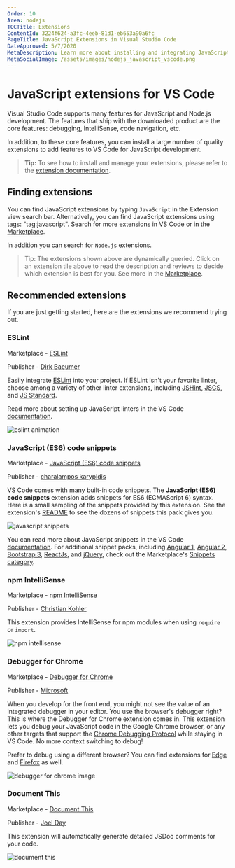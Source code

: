 ```yaml
---
Order: 10
Area: nodejs
TOCTitle: Extensions
ContentId: 3224f624-a3fc-4eeb-81d1-eb653a90a6fc
PageTitle: JavaScript Extensions in Visual Studio Code
DateApproved: 5/7/2020
MetaDescription: Learn more about installing and integrating JavaScript and Node.js extensions in the Visual Studio Code editor.
MetaSocialImage: /assets/images/nodejs_javascript_vscode.png
---
```

# JavaScript extensions for VS Code

Visual Studio Code supports many features for JavaScript and Node.js development. The features that ship with the downloaded product are the core features: debugging, IntelliSense, code navigation, etc.

In addition, to these core features, you can install a large number of quality extensions to add features to VS Code for JavaScript development.

> **Tip:** To see how to install and manage your extensions, please refer to the [extension documentation](/docs/editor/extension-gallery.md).

## Finding extensions

You can find JavaScript extensions by typing `JavaScript` in the Extension view search bar. Alternatively, you can find JavaScript extensions using tags: "tag:javascript". Search for more extensions in VS Code or in the [Marketplace](https://marketplace.visualstudio.com/vscode).

<div class="marketplace-extensions-javascript"></div>

In addition you can search for `Node.js` extensions.

<div class="marketplace-extensions-node-curated"></div>

> Tip: The extensions shown above are dynamically queried. Click on an extension tile above to read the description and reviews to decide which extension is best for you. See more in the [Marketplace](https://marketplace.visualstudio.com/vscode).

## Recommended extensions

If you are just getting started, here are the extensions we recommend trying out.

### ESLint

Marketplace - [ESLint](https://marketplace.visualstudio.com/items?itemName=dbaeumer.vscode-eslint)

Publisher - [Dirk Baeumer](https://marketplace.visualstudio.com/search?term=publisher%3A%22Dirk%20Baeumer%22&target=VSCode)

Easily integrate [ESLint](https://eslint.org/) into your project. If ESLint isn't your favorite linter, choose among a variety of other linter extensions, including [JSHint](https://marketplace.visualstudio.com/items?itemName=dbaeumer.jshint), [JSCS](https://marketplace.visualstudio.com/items?itemName=ms-vscode.jscs), and [JS Standard](https://marketplace.visualstudio.com/items?itemName=chenxsan.vscode-standardjs).

Read more about setting up JavaScript linters in the VS Code [documentation](/docs/languages/javascript.md#linters).

![eslint animation](images/extensions/eslint.gif)

### JavaScript (ES6) code snippets

Marketplace - [JavaScript (ES6) code snippets](https://marketplace.visualstudio.com/items?itemName=xabikos.JavaScriptSnippets)

Publisher - [charalampos karypidis](https://marketplace.visualstudio.com/search?term=publisher%3A%22charalampos%20karypidis%22&target=VSCode)

VS Code comes with many built-in code snippets. The **JavaScript (ES6) code snippets** extension adds snippets for ES6 (ECMAScript 6) syntax. Here is a small sampling of the snippets provided by this extension. See the extension's [README](https://marketplace.visualstudio.com/items?itemName=xabikos.JavaScriptSnippets) to see the dozens of snippets this pack gives you.

![javascript snippets](images/extensions/javascript_snippets.png)

You can read more about JavaScript snippets in the VS Code [documentation](/docs/languages/javascript.md#snippets). For additional snippet packs, including [Angular 1](https://marketplace.visualstudio.com/items?itemName=johnpapa.Angular1), [Angular 2](https://marketplace.visualstudio.com/items?itemName=johnpapa.Angular2), [Bootstrap 3](https://marketplace.visualstudio.com/items?itemName=wcwhitehead.bootstrap-3-snippets), [ReactJs](https://marketplace.visualstudio.com/items?itemName=xabikos.ReactSnippets), and [jQuery](https://marketplace.visualstudio.com/items?itemName=donjayamanne.jquerysnippets), check out the Marketplace's [Snippets category](https://marketplace.visualstudio.com/vscode/Snippets?sortBy=Downloads).

### npm IntelliSense

Marketplace - [npm IntelliSense](https://marketplace.visualstudio.com/items?itemName=christian-kohler.npm-intellisense)

Publisher - [Christian Kohler](https://marketplace.visualstudio.com/search?term=publisher%3A%22Christian%20Kohler%22&target=VSCode)

This extension provides IntelliSense for npm modules when using `require` or `import`.

![npm intellisense](images/extensions/npm_intellisense.gif)

### Debugger for Chrome

Marketplace - [Debugger for Chrome](https://marketplace.visualstudio.com/items?itemName=msjsdiag.debugger-for-chrome)

Publisher - [Microsoft](https://marketplace.visualstudio.com/search?term=publisher%3A%22Microsoft%22&target=VSCode&sortBy=Relevance)

When you develop for the front end, you might not see the value of an integrated debugger in your editor. You use the browser's debugger right? This is where the Debugger for Chrome extension comes in. This extension lets you debug your JavaScript code in the Google Chrome browser, or any other targets that support the [Chrome Debugging Protocol](https://chromedevtools.github.io/debugger-protocol-viewer/) while staying in VS Code. No more context switching to debug!

Prefer to debug using a different browser? You can find extensions for [Edge](https://marketplace.visualstudio.com/items?itemName=msjsdiag.debugger-for-edge) and [Firefox](https://marketplace.visualstudio.com/items?itemName=hbenl.vscode-firefox-debug) as well.

![debugger for chrome image](images/extensions/chrome_debugger.png)

### Document This

Marketplace - [Document This](https://marketplace.visualstudio.com/items?itemName=joelday.docthis)

Publisher - [Joel Day](https://marketplace.visualstudio.com/search?term=publisher%3A%22Joel%20Day%22&target=VSCode)

This extension will automatically generate detailed JSDoc comments for your code.

![document this](images/extensions/document_this.gif)
